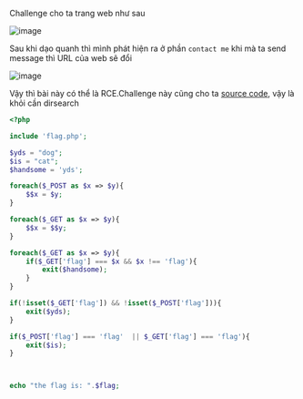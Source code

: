 Challenge cho ta trang web như sau

![image](https://github.com/Llam-a/BUUCTF/assets/115911041/f12c8075-fe20-4906-b0f5-e6d5b445e2d1)

Sau khi dạo quanh thì mình phát hiện ra ở phần `contact me` khi mà ta send message thì URL của web sẽ đổi

![image](https://github.com/Llam-a/BUUCTF/assets/115911041/9c64e304-4a1a-4883-94c7-9ef5c131f1cb)

Vậy thì bài này có thể là RCE.Challenge này cũng cho ta [source code](https://github.com/BjdsecCA/BJDCTF2020_January/tree/master/Web/mark/src), vậy là khỏi cần dirsearch

```php
<?php

include 'flag.php';

$yds = "dog";
$is = "cat";
$handsome = 'yds';

foreach($_POST as $x => $y){
    $$x = $y;
}

foreach($_GET as $x => $y){
    $$x = $$y;
}

foreach($_GET as $x => $y){
    if($_GET['flag'] === $x && $x !== 'flag'){
        exit($handsome);
    }
}

if(!isset($_GET['flag']) && !isset($_POST['flag'])){
    exit($yds);
}

if($_POST['flag'] === 'flag'  || $_GET['flag'] === 'flag'){
    exit($is);
}



echo "the flag is: ".$flag;
```


